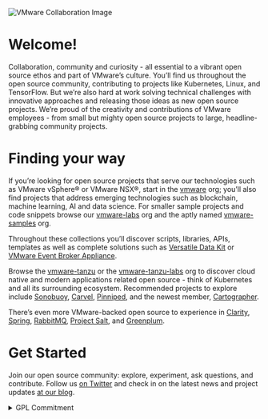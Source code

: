 ![VMware Collaboration Image](https://github.com/vmware/.github/blob/main/profile/image1.jpg)

# Welcome!

Collaboration, community and curiosity - all essential to a vibrant open source ethos and part of VMware’s culture. You’ll find us throughout the open source community, contributing to projects like Kubernetes, Linux, and TensorFlow. But we’re also hard at work solving technical challenges with innovative approaches and releasing those ideas as new open source projects. We’re proud of the creativity and contributions of VMware employees - from small but mighty open source projects to large, headline-grabbing community projects.

# Finding your way

If you’re looking for open source projects that serve our technologies such as VMware vSphere® or VMware NSX®, start in the [vmware](https://github.com/vmware) org; you’ll also find projects that address emerging technologies such as blockchain, machine learning, AI and data science. For smaller sample projects and code snippets browse our [vmware-labs](https://github.com/vmware-labs) org and the aptly named [vmware-samples](https://github.com/vmware-samples) org. 

Throughout these collections you’ll discover scripts, libraries, APIs, templates as well as complete solutions such as [Versatile Data Kit](https://github.com/vmware/versatile-data-kit) or [VMware Event Broker Appliance](https://github.com/vmware-samples/vcenter-event-broker-appliance).  

Browse the [vmware-tanzu](https://github.com/vmware-tanzu/) or the [vmware-tanzu-labs](https://github.com/vmware-tanzu-labs/) org to discover cloud native and modern applications related open source - think of Kubernetes and all its surrounding ecosystem. Recommended projects to explore include [Sonobuoy](https://github.com/vmware-tanzu/sonobuoy), [Carvel](https://github.com/vmware-tanzu/carvel), [Pinniped](https://github.com/vmware-tanzu/pinniped), and the newest member, [Cartographer](https://github.com/vmware-tanzu/cartographer). 

There’s even more VMware-backed open source to experience in [Clarity](https://github.com/vmware/clarity), [Spring](https://github.com/spring-projects), [RabbitMQ](https://github.com/rabbitmq), [Project Salt](https://github.com/saltstack/salt), and [Greenplum](https://github.com/greenplum-db). 

# Get Started
Join our open source community: explore, experiment, ask questions, and contribute. Follow us [on Twitter](https://twitter.com/vmwopensource) and check in on the latest news and project updates [at our blog](https://blogs.vmware.com/opensource/). 

<details>
<summary>GPL Commitment</summary>
<br>
Before filing or continuing to prosecute any legal proceeding or claim (other than a Defensive Action) arising from termination of a Covered License, VMware commits to extend to the person or entity ("you") accused of violating the Covered License the following provisions regarding cure and reinstatement, taken from GPL version 3. As used here, the term 'this License' refers to the specific Covered License being enforced.<br>
<br>
However, if you cease all violation of this License, then your license from a particular copyright holder is reinstated (a) provisionally, unless and until the copyright holder explicitly and finally terminates your license, and (b) permanently, if the copyright holder fails to notify you of the violation by some reasonable means prior to 60 days after the cessation.<br>
<br>
Moreover, your license from a particular copyright holder is reinstated permanently if the copyright holder notifies you of the violation by some reasonable means, this is the first time you have received notice of violation of this License (for any work) from that copyright holder, and you cure the violation prior to 30 days after your receipt of the notice.<br>
<br>
VMware intends this Commitment to be irrevocable, and binding and enforceable.
<br>
  
## Definitions
  
<br>
'Covered License' means the GNU General Public License, version 2 (GPLv2), the GNU Lesser General Public License, version 2.1 (LGPLv2.1), or the GNU Library General Public License, version 2 (LGPLv2), all as published by the Free Software Foundation.<br>
<br>
'Defensive Action' means a legal proceeding or claim that VMware brings against you in response to a prior proceeding or claim initiated by you or your affiliate.
</details>
